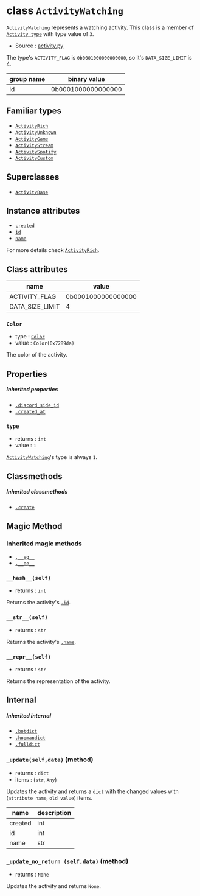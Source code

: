 # class `ActivityWatching`

`ActivityWatching` represents a watching activity. This class is a member
of [`Activity type`](ACTIVITY_TYPES.md) with type value of `3`.

- Source : [activity.py](https://github.com/HuyaneMatsu/hata/blob/master/hata/discord/activity.py)

The type's `ACTIVITY_FLAG` is `0b0001000000000000`, so it's `DATA_SIZE_LIMIT`
is 4.

| group name     | binary value       |
| -------------- | ------------------ |
| id             | 0b0001000000000000 |

## Familiar types

- [`ActivityRich`](ActivityRich.md)
- [`ActivityUnknown`](ActivityUnknown.md)
- [`ActivityGame`](ActivityGame.md)
- [`ActivityStream`](ActivityStream.md)
- [`ActivitySpotify`](ActivitySpotify.md)
- [`ActivityCustom`](ActivityCustom.md)

## Superclasses

- [`ActivityBase`](ActivityBase.md)

## Instance attributes

- [`created`](ActivityRich.md#created)
- [`id`](ActivityRich.md#id)
- [`name`](ActivityRich.md#name)

For more details check [`ActivityRich`](ActivityRich.md).

## Class attributes

| name              | value                 |
|-------------------|-----------------------|
| ACTIVITY_FLAG     | 0b0001000000000000    |
| DATA_SIZE_LIMIT   | 4                     |

### `Color`

- type : [`Color`](Color.md)
- value : `Color(0x7289da)`

The color of the activity.

## Properties

##### Inherited properties

- [`.discord_side_id`](ActivityBase.md#discord_side_id)
- [`.created_at`](ActivityBase.md#created_at)

### `type`

- returns : `int`
- value : `1`

[`ActivityWatching`](ActivityWatching.md)'s type is always `1`.

## Classmethods

##### Inherited classmethods

- [`.create`](ActivityBase.md#createclsnameurltype_0)

## Magic Method

### Inherited magic methods

- [`.__eq__`](ActivityBase.md#__eq__-__ne__)
- [`.__ne__`](ActivityBase.md#__eq__-__ne__)

### `__hash__(self)`

- returns : `int`

Returns the activity's [`.id`](#Instance-attributes).

### `__str__(self)`

- returns : `str`

Returns the activity's [`.name`](#Instance-attributes).

### `__repr__(self)`

- returns : `str`

Returns the representation of the activity.

## Internal

##### Inherited internal

- [`.botdict`](ActivityBase.md#botdictself-method)
- [`.hoomandict`](ActivityBase.md#hoomandictself-method)
- [`.fulldict`](ActivityBase.md#fulldictself-method)

### `_update(self,data)` (method)

- returns : `dict`
- items : (`str`, `Any`)

Updates the activity and returns a `dict` with the changed values with
(`attribute name`, `old value`) items. 

| name                      | description                       |
|---------------------------|-----------------------------------|
| created                   | int                               |
| id                        | int                               |
| name                      | str                               |

### `_update_no_return (self,data)` (method)

- returns : `None`

Updates the activity and returns `None`.
